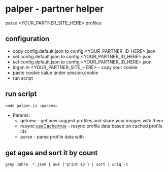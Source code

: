 palper - partner helper
============================
parse <YOUR_PARTNER_SITE_HERE> profiles


configuration
-------------
* copy config.default.json to config.<YOUR_PARTNER_ID_HERE>.json
* set config.default.json to config.<YOUR_PARTNER_ID_HERE>.json
* set config.default.json to config.<YOUR_PARTNER_ID_HERE>.json
* logon in <YOUR_PARTNER_SITE_HERE> - copy your cookie
* paste cookie value under session.cookie
* run script


run script
----------

```sh
node palper.js <params>
```

* Params:
    *   getnew <pagesCount> - get new suggest profiles and share your images with them
    *   resync <useCache:true> - resync profile data based on cached profile Ids
    *   parse <profileId> - parse profile data with

get ages and sort it by count
-----------------------------
    grep Jahre  *.json | awk {'print $3'} | sort | uniq -c

